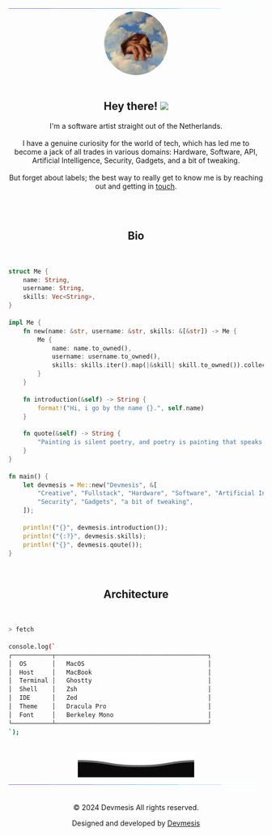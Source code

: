 <!-- Divider -->
<img src="https://raw.githubusercontent.com/Devmesis/Devmesis/main/Assets/Divider.gif">

<!-- Header -->
<div align="center">
    <a href="https://www.devmesis.com">
<img src="https://github.com/Devmesis/Devmesis/blob/main/Assets/devmesis.png?raw=true" align="center" style="width: 25%; margin-bottom: 20px; border-radius: 50%;">
    </a>
</div>

<!-- Name -->
<div align="center">
<h2 align="center">Hey there! 
  <a href="https://www.devmesis.com">
    <img src="https://media.giphy.com/media/hvRJCLFzcasrR4ia7z/giphy.gif" width="20px"></h2>
  </a>


  <p> 
I'm a software artist straight out of the Netherlands. 
<br>
<br>
I have a genuine curiosity for the world of tech, which has led me to become a jack of all trades in various domains: Hardware, Software, API, Artificial Intelligence, Security, Gadgets, and a bit of tweaking.
<br>
<br>
But forget about labels; the best way to really get to know me is by reaching out and getting in <a href="https://www.devmesis.com/contact">touch</a>.
  </p>
    <br>
</div>

<!-- Bio -->
<div align="center">
  <br>
  <h2>Bio</h2>
  <br>
</div>

```rust
struct Me {
    name: String,
    username: String,
    skills: Vec<String>,
}

impl Me {
    fn new(name: &str, username: &str, skills: &[&str]) -> Me {
        Me {
            name: name.to_owned(),
            username: username.to_owned(),
            skills: skills.iter().map(|&skill| skill.to_owned()).collect(),
        }
    }

    fn introduction(&self) -> String {
        format!("Hi, i go by the name {}.", self.name)
    }

    fn quote(&self) -> String {
        "Painting is silent poetry, and poetry is painting that speaks.".to_owned()
    }
}

fn main() {
    let devmesis = Me::new("Devmesis", &[
        "Creative", "Fullstack", "Hardware", "Software", "Artificial Intelligence", 
        "Security", "Gadgets", "a bit of tweaking",
    ]);

    println!("{}", devmesis.introduction());
    println!("{:?}", devmesis.skills);
    println!("{}", devmesis.qoute());
}

```
   
<!-- Architecture -->
<div align="center">
  <br>
  <h2>Architecture</h2>
  <br>
</div>

```bash
> fetch

console.log(`
┌───────────┬──────────────────────────────────────────┐
│  OS       │   MacOS                                  │
│  Host     │   MacBook                                │
│  Terminal │   Ghostty                                │
│  Shell    │   Zsh                                    │
│  IDE      │   Zed                                    │
│  Theme    │   Dracula Pro                            │
│  Font     │   Berkeley Mono                          │
└───────────┴──────────────────────────────────────────┘
`);
```

<!-- Bottom -->
<div align="center">
  <br>
  <img src="https://raw.githubusercontent.com/Devmesis/Devmesis/main/Assets/Bottom.svg"/>
  <img src="https://raw.githubusercontent.com/Devmesis/Devmesis/main/Assets/Divider.gif">
  <br>
</div>


<!-- Footer -->
<div align="center">
  <br>
  <p>© 2024 Devmesis All rights reserved.</p>
  <p>Designed and developed by <a href="https://www.devmesis.com">Devmesis</a></p>
  <br>
</div>
